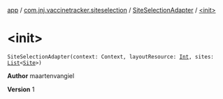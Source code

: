 [app](../../index.md) / [com.jnj.vaccinetracker.siteselection](../index.md) / [SiteSelectionAdapter](index.md) / [&lt;init&gt;](./-init-.md)

# &lt;init&gt;

`SiteSelectionAdapter(context: Context, layoutResource: `[`Int`](https://kotlinlang.org/api/latest/jvm/stdlib/kotlin/-int/index.html)`, sites: `[`List`](https://kotlinlang.org/api/latest/jvm/stdlib/kotlin.collections/-list/index.html)`<`[`Site`](../../com.jnj.vaccinetracker.common.data.models.api.response/-site/index.md)`>)`

**Author**
maartenvangiel

**Version**
1

